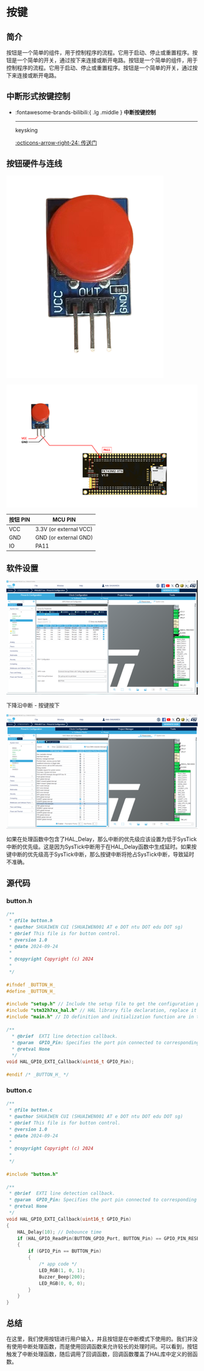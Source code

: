 # 按键

## 简介

按钮是一个简单的组件，用于控制程序的流程。它用于启动、停止或重置程序。按钮是一个简单的开关，通过按下来连接或断开电路。按钮是一个简单的组件，用于控制程序的流程。它用于启动、停止或重置程序。按钮是一个简单的开关，通过按下来连接或断开电路。

## 中断形式按键控制

<div class="grid cards" markdown>

-   :fontawesome-brands-bilibili:{ .lg .middle } __中断按键控制__

    ---

    keysking


    [:octicons-arrow-right-24: <a href="https://www.bilibili.com/video/BV1Fj411V7aq/?spm_id_from=333.788&vd_source=5a427660f0337fedc22d4803661d493f" target="_blank"> 传送门 </a>](#)

</div>

## 按钮硬件与连线

![BUTTON](BUTTON.png)

![button_wiring](button_wiring.png)

| 按钮 PIN | MCU PIN |
|----------|---------|
| VCC      | 3.3V (or external VCC)   |
| GND      | GND (or external GND)    |
| IO      | PA11    |

## 软件设置

![GPIO](GPIO.png)

下降沿中断 - 按键按下

![NVIC](NVIC.png)

如果在处理函数中包含了HAL_Delay，那么中断的优先级应该设置为低于SysTick中断的优先级。这是因为SysTick中断用于在HAL_Delay函数中生成延时。如果按键中断的优先级高于SysTick中断，那么按键中断将抢占SysTick中断，导致延时不准确。

## 源代码

### button.h

```c
/**
 * @file button.h
 * @author SHUAIWEN CUI (SHUAIWEN001 AT e DOT ntu DOT edu DOT sg)
 * @brief This file is for button control.
 * @version 1.0
 * @date 2024-09-24
 *
 * @copyright Copyright (c) 2024
 *
 */

#ifndef _BUTTON_H_
#define _BUTTON_H_

#include "setup.h" // Include the setup file to get the configuration parameters
#include "stm32h7xx_hal.h" // HAL library file declaration, replace it with the corresponding file according to the actual situation
#include "main.h" // IO definition and initialization function are in the main.c file, must be referenced

/**
  * @brief  EXTI line detection callback.
  * @param  GPIO_Pin: Specifies the port pin connected to corresponding EXTI line.
  * @retval None
  */
void HAL_GPIO_EXTI_Callback(uint16_t GPIO_Pin);

#endif /* _BUTTON_H_ */

```

### button.c

```c
/**
 * @file button.c
 * @author SHUAIWEN CUI (SHUAIWEN001 AT e DOT ntu DOT edu DOT sg)
 * @brief This file is for button control.
 * @version 1.0
 * @date 2024-09-24
 *
 * @copyright Copyright (c) 2024
 *
 */

#include "button.h"

/**
 * @brief  EXTI line detection callback.
 * @param  GPIO_Pin: Specifies the port pin connected to corresponding EXTI line.
 * @retval None
 */
void HAL_GPIO_EXTI_Callback(uint16_t GPIO_Pin)
{
    HAL_Delay(10); // Debounce time
    if (HAL_GPIO_ReadPin(BUTTON_GPIO_Port, BUTTON_Pin) == GPIO_PIN_RESET)
    {
        if (GPIO_Pin == BUTTON_Pin)
        {
            /* app code */
            LED_RGB(1, 0, 1);
            Buzzer_Beep(200);
            LED_RGB(0, 0, 0);
        }
    }
}
```

## 总结

在这里，我们使用按钮进行用户输入，并且按钮是在中断模式下使用的。我们并没有使用中断处理函数，而是使用回调函数来允许较长的处理时间。可以看到，按钮触发了中断处理函数，随后调用了回调函数，回调函数覆盖了HAL库中定义的弱函数。